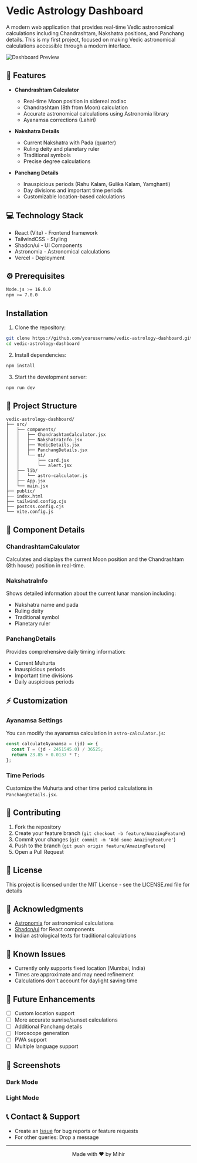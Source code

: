 # Vedic Astrology Dashboard

A modern web application that provides real-time Vedic astronomical calculations including Chandrashtam, Nakshatra positions, and Panchang details. This is my first project, focused on making Vedic astronomical calculations accessible through a modern interface.

![Dashboard Preview](screenshot-link)

## 🌟 Features

- **Chandrashtam Calculator**
  - Real-time Moon position in sidereal zodiac
  - Chandrashtam (8th from Moon) calculation
  - Accurate astronomical calculations using Astronomia library
  - Ayanamsa corrections (Lahiri)

- **Nakshatra Details**
  - Current Nakshatra with Pada (quarter)
  - Ruling deity and planetary ruler
  - Traditional symbols
  - Precise degree calculations

- **Panchang Details**
  - Inauspicious periods (Rahu Kalam, Gulika Kalam, Yamghanti)
  - Day divisions and important time periods
  - Customizable location-based calculations
  

## 💻 Technology Stack

- React (Vite) - Frontend framework
- TailwindCSS - Styling
- Shadcn/ui - UI Components
- Astronomia - Astronomical calculations
- Vercel - Deployment

## ⚙️ Prerequisites

```bash
Node.js >= 16.0.0
npm >= 7.0.0
```
## Installation

1. Clone the repository:
```bash
git clone https://github.com/yourusername/vedic-astrology-dashboard.git
cd vedic-astrology-dashboard
```

2. Install dependencies:
```bash
npm install
```

3. Start the development server:
```bash
npm run dev
```

## 📁 Project Structure

```
vedic-astrology-dashboard/
├── src/
│   ├── components/
│   │   ├── ChandrashtamCalculator.jsx
│   │   ├── NakshatraInfo.jsx
│   │   ├── VedicDetails.jsx
│   │   ├── PanchangDetails.jsx
│   │   └── ui/
│   │       ├── card.jsx
│   │       └── alert.jsx
│   ├── lib/
│   │   └── astro-calculator.js
│   ├── App.jsx
│   └── main.jsx
├── public/
├── index.html
├── tailwind.config.cjs
├── postcss.config.cjs
└── vite.config.js
```

## 🔧 Component Details

### ChandrashtamCalculator
Calculates and displays the current Moon position and the Chandrashtam (8th house) position in real-time.

### NakshatraInfo
Shows detailed information about the current lunar mansion including:
- Nakshatra name and pada
- Ruling deity
- Traditional symbol
- Planetary ruler

### PanchangDetails
Provides comprehensive daily timing information:
- Current Muhurta
- Inauspicious periods
- Important time divisions
- Daily auspicious periods

## ⚡ Customization

### Ayanamsa Settings
You can modify the ayanamsa calculation in `astro-calculator.js`:
```javascript
const calculateAyanamsa = (jd) => {
  const T = (jd - 2451545.0) / 36525;
  return 23.85 + 0.0137 * T;
};
```

### Time Periods
Customize the Muhurta and other time period calculations in `PanchangDetails.jsx`.

## 🤝 Contributing

1. Fork the repository
2. Create your feature branch (`git checkout -b feature/AmazingFeature`)
3. Commit your changes (`git commit -m 'Add some AmazingFeature'`)
4. Push to the branch (`git push origin feature/AmazingFeature`)
5. Open a Pull Request

## 📝 License

This project is licensed under the MIT License - see the LICENSE.md file for details

## 🙏 Acknowledgments

- [Astronomia](https://github.com/commenthol/astronomia) for astronomical calculations
- [Shadcn/ui](https://ui.shadcn.com/) for React components
- Indian astrological texts for traditional calculations

## 🐛 Known Issues

- Currently only supports fixed location (Mumbai, India)
- Times are approximate and may need refinement
- Calculations don't account for daylight saving time

## 🔮 Future Enhancements

- [ ] Custom location support
- [ ] More accurate sunrise/sunset calculations
- [ ] Additional Panchang details
- [ ] Horoscope generation
- [ ] PWA support
- [ ] Multiple language support

## 📱 Screenshots

### Dark Mode


### Light Mode


## 📞 Contact & Support

- Create an [Issue](https://github.com/hokage-mihir/vedic-astrology-dashboard/issues) for bug reports or feature requests
- For other queries: Drop a message

---

<div align="center">
Made with ❤️ by Mihir
</div>